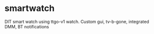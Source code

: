 # smartwatch
DIT smart watch using ttgo-v1 watch. Custom gui, tv-b-gone, integrated DMM, BT notifications
